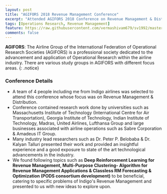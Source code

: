 ```yaml
---
layout: post
title: "AGIFORS 2018 Revenue Management Conference"
excerpt: "Attended AGIFORS 2018 Conference on Revenue Management & Distribution in Hong Kong."
tags: [Operations Research, Revenue Management]
feature: https://raw.githubusercontent.com/vermashivam679/sv1992/master/assets/img/Conference1.jpg
comments: false
---
```


**AGIFORS**: The Airline Group of the International Federation of Operational Research Societies (AGIFORS) is a professional society dedicated to the advancement and application of Operational Research within the airline industry. There are various study groups in AGIFORS with different focus areas. 
{: .notice}

### Conference Details  
- A team of 4 people including me from Indigo airlines was selected to attend this conference whose focus was on Revenue Management & Distribution. 
- Conference contained research work done by universities such as Massachusetts Institute of Technology (International Centre for Air Transportation), Georgia Institute of Technology, Indian Institute of Technology, Madras, United Airlines, Lufthansa Group and large businesses associated with airline operations such as Sabre Corporation & Amadeus IT Group. 
- Many industry lead researchers such as Dr. Peter P. Belobaba & Dr. Kalyan Talluri presented their work and provided an insightful experience and a good exposure to state of the art technological advancements in the industry.
- We found following topics such as **Deep Reinforcement Learning for Revenue Management, Multi-Purpose Clustering- Algorithm for Revenue Management Applications & Classless RM Forecasting & Optimization (PODS consortium development)** to be beneficial, catering to specific problems of Indigo's Revenue Management and presented to us with new ideas to explore upon.


